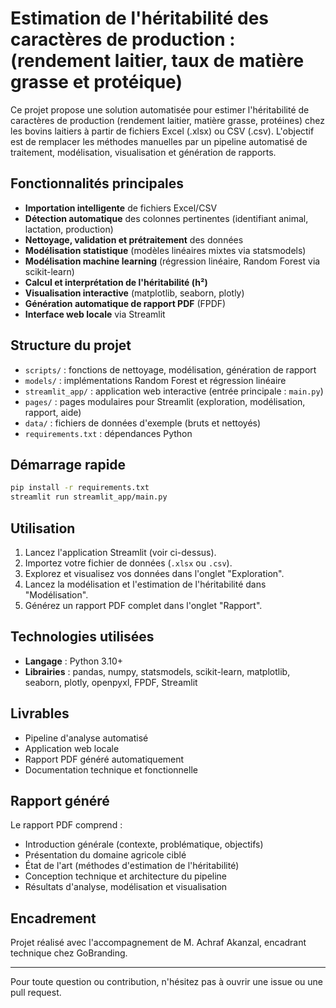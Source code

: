 # Estimation de l'héritabilité des caractères de production : (rendement laitier, taux de matière grasse et protéique)

Ce projet propose une solution automatisée pour estimer l'héritabilité de caractères de production (rendement laitier, matière grasse, protéines) chez les bovins laitiers à partir de fichiers Excel (.xlsx) ou CSV (.csv). L'objectif est de remplacer les méthodes manuelles par un pipeline automatisé de traitement, modélisation, visualisation et génération de rapports.

## Fonctionnalités principales
- **Importation intelligente** de fichiers Excel/CSV
- **Détection automatique** des colonnes pertinentes (identifiant animal, lactation, production)
- **Nettoyage, validation et prétraitement** des données
- **Modélisation statistique** (modèles linéaires mixtes via statsmodels)
- **Modélisation machine learning** (régression linéaire, Random Forest via scikit-learn)
- **Calcul et interprétation de l'héritabilité (h²)**
- **Visualisation interactive** (matplotlib, seaborn, plotly)
- **Génération automatique de rapport PDF** (FPDF)
- **Interface web locale** via Streamlit

## Structure du projet
- `scripts/` : fonctions de nettoyage, modélisation, génération de rapport
- `models/` : implémentations Random Forest et régression linéaire
- `streamlit_app/` : application web interactive (entrée principale : `main.py`)
- `pages/` : pages modulaires pour Streamlit (exploration, modélisation, rapport, aide)
- `data/` : fichiers de données d'exemple (bruts et nettoyés)
- `requirements.txt` : dépendances Python

## Démarrage rapide
```bash
pip install -r requirements.txt
streamlit run streamlit_app/main.py
```

## Utilisation
1. Lancez l'application Streamlit (voir ci-dessus).
2. Importez votre fichier de données (`.xlsx` ou `.csv`).
3. Explorez et visualisez vos données dans l'onglet "Exploration".
4. Lancez la modélisation et l'estimation de l'héritabilité dans "Modélisation".
5. Générez un rapport PDF complet dans l'onglet "Rapport".

## Technologies utilisées
- **Langage** : Python 3.10+
- **Librairies** : pandas, numpy, statsmodels, scikit-learn, matplotlib, seaborn, plotly, openpyxl, FPDF, Streamlit

## Livrables
- Pipeline d'analyse automatisé
- Application web locale
- Rapport PDF généré automatiquement
- Documentation technique et fonctionnelle

## Rapport généré
Le rapport PDF comprend :
- Introduction générale (contexte, problématique, objectifs)
- Présentation du domaine agricole ciblé
- État de l'art (méthodes d'estimation de l'héritabilité)
- Conception technique et architecture du pipeline
- Résultats d'analyse, modélisation et visualisation

## Encadrement
Projet réalisé avec l'accompagnement de M. Achraf Akanzal, encadrant technique chez GoBranding.

---

Pour toute question ou contribution, n'hésitez pas à ouvrir une issue ou une pull request.
